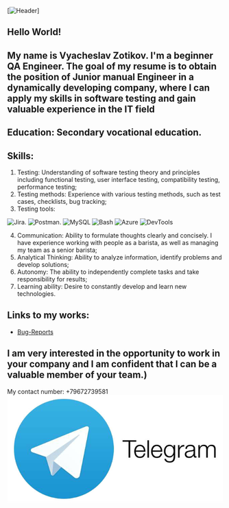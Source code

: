 [![Header](https://github.com/LazaRus272/LazaRus272/blob/main/assets/The%20Rock%20The%20Rock%20Meme%20GIF%20-%20The%20Rock%20The%20Rock%20Meme%20Dwayne%20Johnson%20-%20Descobrir%20e%20Compartilhar%20GIFs.gif)]

## Hello World!
## My name is Vyacheslav Zotikov. I'm a beginner QA Engineer. The goal of my resume is to obtain the position of Junior manual Engineer in a dynamically developing company, where I can apply my skills in software testing and gain valuable experience in the IT field

## Education: Secondary vocational education. 

## Skills:
 1) Testing: Understanding of software testing theory and principles including functional testing, user interface testing, compatibility testing, performance testing;
 2) Testing methods: Experience with various testing methods, such as test cases, checklists, bug tracking;
 3) Testing tools: 
 
 ![Jira](https://img.shields.io/badge/-Jira-090909?style=for-the-badge&logo=Jira&logoColor=blue).
 ![Postman](https://img.shields.io/badge/-Postman-090909?style=for-the-badge&logo=Postman&logoColor=Orange).
 ![MySQL](https://img.shields.io/badge/-MySQL-090909?style=for-the-badge&logo=MySQL&logoColor=blue)
 ![Bash](https://img.shields.io/badge/-Bash-090909?style=for-the-badge&logo=Bash&logoColor=blue)
 ![Azure](https://img.shields.io/badge/-Azure-090909?style=for-the-badge&logo=Azure&logoColor=blue)
 ![DevTools](https://img.shields.io/badge/-DevTools-090909?style=for-the-badge&logo=DevTools&logoColor=blue) 
 
 4) Communication: Ability to formulate thoughts clearly and concisely. I have experience working with people as a barista, as well as managing my team as a senior barista;
 5) Analytical Thinking: Ability to analyze information, identify problems and develop solutions;
 6)  Autonomy: The ability to independently complete tasks and take responsibility for results;
 7) Learning ability: Desire to constantly develop and learn new technologies.

 ## Links to my works:
 - [Bug-Reports](https://skyrimm2000-1731152894731.atlassian.net/jira/software/projects/SCRUM/boards/1/backlog?atlOrigin=eyJpIjoiMmY2ZGZkODNmY2M1NGIxNzhhY2I5NWI4MGUyZjJkNjgiLCJwIjoiaiJ9)

## I am very interested in the opportunity to work in your company and I am confident that I can be a valuable member of your team.)

My contact number: +79672739581
[![Telegram](https://github.com/LazaRus272/LazaRus272/blob/main/assets/telegram.jpg)](https://t.me/VShredinger)


